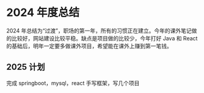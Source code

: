 # 2024 年度总结

2024 年总结为“过渡”，职场的第一年，所有的习惯正在建立。今年的课外笔记做的比较好，网站建设比较平稳。缺点是项目做的比较少，今年打好 Java 和 React 的基础后，明年一定要多做课外项目，希望能在课外上赚到第一笔钱。

## 2025 计划

完成 springboot，mysql，react 手写框架，写几个项目